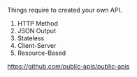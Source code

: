 Things require to created your own API.

1. HTTP Method
2. JSON Output
3. Stateless
4. Client-Server
5. Resource-Based 

https://github.com/public-apis/public-apis